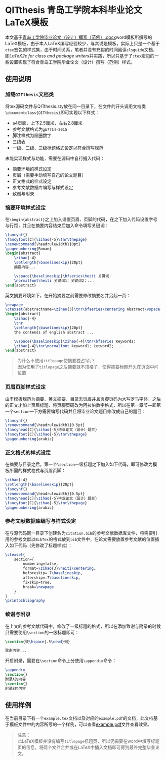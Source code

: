 # QITthesis 青岛工学院本科毕业论文LaTeX模板

本文基于[青岛工学院毕业论文（设计）撰写（范例）.docx](https://github.com/jkfx/QITthesis/blob/master/%E9%9D%92%E5%B2%9B%E5%B7%A5%E5%AD%A6%E9%99%A2%E6%AF%95%E4%B8%9A%E8%AE%BA%E6%96%87%EF%BC%88%E8%AE%BE%E8%AE%A1%EF%BC%89%E6%92%B0%E5%86%99%EF%BC%88%E8%8C%83%E4%BE%8B%EF%BC%89.docx)word模板所撰写的LaTeX模板，由于本人LaTeX编写经验较少，与其说是模板，实际上只是一个基于`ctex`宏包的样式集，由于时间关系，笔者并没有充裕的时间阅读`clsguide`文档，即*LaTeX2ε for class and package writers*并实践，所以只基于了`ctex`宏包的一些设置实现了符合青岛工学院毕业论文（设计）撰写（范例）样式。

## 使用说明

### 加载`QITthesis`文档类

将tex源码文件与QITthesis.sty放在同一目录下，在文件的开头调用文档类`\documentclass{QITthesis}`即可实现以下样式：

- a4页面，上下2.5厘米，左右2.8厘米
- 参考文献格式为`gb7714-2015`
- 脚注样式为圆圈数字
- 三线表
- 一级、二级、三级标题格式设定以符合撰写规范

未能实现样式与功能，需要在源码中自行插入代码：

- 摘要环境的样式设定
- 页眉（需要手动填写自己的论文题目）
- 正文格式的样式设定
- 参考文献数据库编写与样式设定
- 致谢与附录

### 摘要环境样式设定

在`\begin{abstract}`之上加入设置页眉、页脚的代码，在之下加入代码设置字号与行距，并且在摘要内容结束后加入命令填写关键词：

```latex
\fancyhf{}
\fancyfoot[C]{\zihao{-5}\tnr\thepage}
\renewcommand{\headrulewidth}{0pt}
\pagenumbering{Roman}
\begin{abstract}
    \zihao{-4}
    \setlength{\baselineskip}{20pt}
    摘要内容...

    \vspace{\baselineskip}\bfseries\heiti 关键词：
    \normalfont\heiti 关键词1；关键词2；...
\end{abstract}
```

英文摘要环境如下，在开始摘要之前需要修改摘要名并另起一页：

```latex
\newpage
\ctexset{abstractname=\zihao{3}\tnr\bfseries\centering Abstract\vspace{.75\baselineskip}}
\begin{abstract}
    \zihao{-4}
    \tnr
    \setlength{\baselineskip}{20pt}
    the contends of english abstract ...

    \vspace{\baselineskip}\zihao{-4}\tnr\bfseries Keywords:
    \zihao{-4}\tnr\normalfont keyword1; ketword2; ...
\end{abstract}
```

> 为什么不使用`titlepage`使摘要独占1页？\
> 因为使用了`titlepage`之后摘要就不顶格了，使得摘要标题开头在页面中间位置

### 页眉页脚样式设定

由于模板规范为摘要、英文摘要、目录无页眉并且页脚页码为大写罗马字体，之后的正文才加上页眉标题、将页脚页码改为阿拉伯数字格式，所以在第一章节—即第一个`section`—下方需要编写代码并且将毕业论文题目修改成自己的题目：

```latex
\fancyhf{}
\renewcommand{\headrulewidth}{0.5pt}
\fancyhead[C]{\zihao{-5}毕业论文（设计）题目}
\fancyfoot[C]{\zihao{-5}\tnr\thepage}
\pagenumbering{arabic}
```

### 正文格式的样式设定

在摘要与目录之后，第一个`\section`一级标题之下加入如下代码，即可修改为模板所需的样式格式与页眉页脚：

```latex
\zihao{-4}
\setlength{\baselineskip}{20pt}
\fancyhf{}
\renewcommand{\headrulewidth}{0.5pt}
\fancyhead[C]{\zihao{-5}毕业论文（设计）题目}
\fancyfoot[C]{\zihao{-5}\tnr\thepage}
\pagenumbering{arabic}
```

### 参考文献数据库编写与样式设定

在与源代码同一目录下创建名为`citation.bib`的参考文献数据库文件，将需要引用的参考文献以`BibTex`的格式放到`bib`文件中，在论文需要放置参考文献的位置插入如下代码（先修改了标题样式）：

```latex
\ctexset{
    section={
        numbering=false,
        format=\zihao{3}\heiti\centering,
        beforeskip=.7\baselineskip,
        afterskip=.7\baselineskip,
        fixskip=true,
        break=\newpage
    }
}
\printbibliography
```

### 致谢与附录

在上文的参考文献代码中，修改了一级标题的格式，所以在添加致谢与附录的时候只需要使用`\section`的一级标题即可：

```latex
\section{致\hspace{.5\ccwd}谢}

致谢内容...
```

开启附录，需要在`\section`命令上分使用`\appendix`命令：

```latex
\appendix
\section{}
附录A的内容
\section{}
附录B的内容
```

## 使用样例

在当前目录下有一个`example.tex`文档以及对应的`example.pdf`的文档，此文档基于模板文件中的内容所写的一个样例，可以查看[example.pdf](https://github.com/jkfx/QITthesis/blob/master/example.pdf)文件查看效果。

> 注意：\
> 此LaTeX模板并没有编写`titlepage`标题页，所以仍需要在word中填写标题页的信息，将两个文件合并或在LaTeX中插入文档即可得到最终完整毕业论文。
